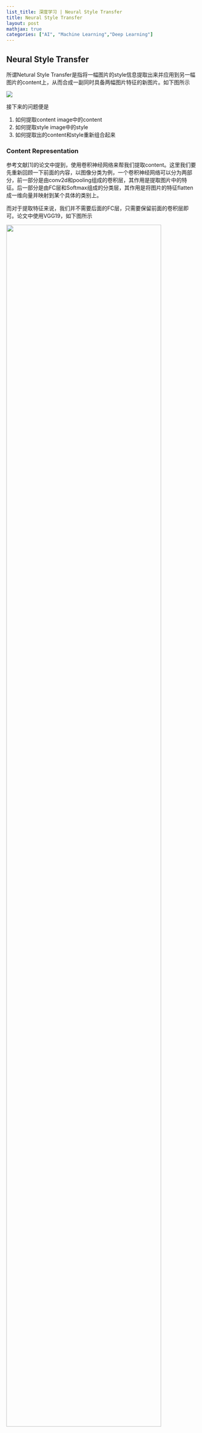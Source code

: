 ```yaml
---
list_title: 深度学习 | Neural Style Transfer
title: Neural Style Transfer
layout: post
mathjax: true
categories: ["AI", "Machine Learning","Deep Learning"]
---
```


## Neural Style Transfer

所谓Netural Style Transfer是指将一幅图片的style信息提取出来并应用到另一幅图片的content上，从而合成一副同时具备两幅图片特征的新图片。如下图所示

<img class="md-img-center" src="{{site.baseurl}}/assets/images/2018/04/dl-cnn-4-cat-st.png">

接下来的问题便是

1. 如何提取content image中的content
2. 如何提取style image中的style
3. 如何提取出的content和style重新组合起来

### Content Representation

参考文献[1]的论文中提到，使用卷积神经网络来帮我们提取content。这里我们要先重新回顾一下前面的内容，以图像分类为例，一个卷积神经网络可以分为两部分，前一部分是由conv2d和pooling组成的卷积层，其作用是提取图片中的特征。后一部分是由FC层和Softmax组成的分类层，其作用是将图片的特征flatten成一维向量并映射到某个具体的类别上。

而对于提取特征来说，我们并不需要后面的FC层，只需要保留前面的卷积层即可。论文中使用VGG19，如下图所示

<img class="md-img-center" src="{{site.baseurl}}/assets/images/2018/04/dl-cnn-4-vgg19.png" width="90%">

虽然我们保留了卷积层，但我们还要知道图片通过每个卷积层之后的输出，也就是说各卷积核到底在提取图片的哪些特征，阅读参考文献[2,3]可知，随着卷积网络的加深，卷积层提取的特征粒度将越来越大，比如前几层的卷积层可识别图片的边缘，颜色等，随着网络的加深，后面几层则可以识别人脸，身体等大型特征，如下图所示

<img class="md-img-center" src="{{site.baseurl}}/assets/images/2018/04/dl-cnn-4-features.png">

> 在论文中，作者观察了VGG19的`conv1_2`, `conv2_2`, `conv3_2`, `conv4_2`和`conv5_2`这几层的输出，发现使用`conv4_2`可以很好的重建原图的特征。

接下来我们要做的便是根据某输出层(`conv4_2`)的图片来重建一张新的图片，新的图片需要具备原图的重要特征。我们首先创建一张目标图片（空白或者全是噪声的图片）用$G$表示。将原图通过`conv4_2`层的输出用$C$表示，最后来我们计算两者element-wise的差值，使用下面的式子

$$
L_{content}(C,G) = \left\|a^{[l][G]} - a^{[l][G]} \right\|^2 = \frac{1}{2}\sum_{i,j}^{n_H,n_w}(G_{i,j}^{[l]}-C_{i,j}^{[l]})^2
$$

上述式子的对$G$的偏导为

$$
\begin{equation}
\frac{\partial L_{content}(C,G)}{\partial G_{i,j}^{[l]}} = \left\{
\begin{array}{rcl}
{(G^{[l]} - C^{[l]})}_{i,j} & & {G_{i,j}^{[l]} > 0} \\
0 & &  {G_{i,j}^{[l]} < 0}
\end{array} \right.
\end{equation}
$$

有了上面的loss函数，我们便可以用梯度下降法使$L_{content}最小，$并最终确定$G$的值

### Style Representation

这一节我们来讨论如何表示图片中的Style信息。论文中指出图片的style信息可以用feature之间的相关性表示，例如我们有一个张image，通过一个卷积层$l$后得到了一个`[4,4,8]`feature矩阵，则style信息就可以用这8个`[4,4]`矩阵的相关性来表示。

<div class="md-flex-h md-flex-no-wrap md-margin-bottom-12">
<div><img src="{{site.baseurl}}/assets/images/2018/04/dl-cnn-4-style-1.png"></div>
<div class="md-margin-left-24"><img src="{{site.baseurl}}/assets/images/2018/04/dl-cnn-4-style-2.png"></div>
</div>

具体来说，假如我们的feature矩阵如左图所示，其中前两层为例（红色和黄色）分别对应右图的两个红色框的feature矩阵，则所谓的相关性可表示为当第一层出现“竖条”这样的图案时，第二层的颜色是“橘黄色”。

相关性在数学上可以用**Gram**矩阵表示，我们用$i$,$j$,$k$分别表示$n_i$,$n_j$和$n_c$，用$l$表示第某$l$层，用$a_{i,j,k}^{[l]}$表示feature矩阵，$G,S$分别表示目标图片和Style图片，则$G^{[l]}$的定义如下

$$
G_{k,k^{'}}^{[l](S)} = \sum_{i=1}^{n_H^{[l]}}\sum_{j=1}^{n_W^{[l]}}a_{i,j,k}^{[l](S)}a_{i,j,k^{'}}^{[l](S)} \\
G_{k,k^{'}}^{[l](G)} = \sum_{i=1}^{n_H^{[l]}}\sum_{j=1}^{n_W^{[l]}}a_{i,j,k}^{[l](G)}a_{i,j,k^{'}}^{[l](G)}
$$

实际编程中$G^{[l]}$可以用$AA^{T}$来计算，其size为$(n_c^[l],n_c^[l])$，还是以两个`[4,4,8]`feature矩阵为例，则它们的G矩阵为`[8,8]`。

有了gram矩阵的定义，我们就可以算$S$和$G$在$l$层的loss函数

$$
J_{style}^{[l]} (S,G) = \left\|G_{k,k^{'}}^{[l](S)} - G_{k,k^{'}}^{[l](G)} \right\|^2 = \frac{1}{(2n_H^{[l]}n_W^{[l]}n_C^{[l]})^2}\sum_{k}^{n_C}\sum_{k^{'}}^{n_C}(G_{k,k^{'}}^{[l](S)}-G_{k,k^{'}}^{[l](G)})^2 \\
$$

总的loss函数为

$$
J_{style}(S,G) = \sum_{l=0}^{L}\omega^{[l]}J_{style}^{[l]} (S,G)
$$

上述式子对$G$可微，因此我们同样可以用梯度下降找到loss函数的最小值，从而确定$G$

### Cost函数

有了前面两个loss函数，接下来我们只需要将它们Combine起来即可

$$
L_{total} = \alpha J_{content}(S,G) + \beta J_{style}(S,G)
$$

其中$\alpha$和$\beta$用来控制style化的程度，论文中采用$\frac{\alpha}{\beta}$的比值来控制style占图中的比重，其中$\beta$值越大，图片约失真，如下图所示

<img class="md-img-center" src="{{site.baseurl}}/assets/images/2018/04/dl-cnn-4-ratio.png" width="80%">


## Resources

1. [Image Style Transfer Using Convolutional Neural Networks](https://www.cv-foundation.org/openaccess/content_cvpr_2016/papers/Gatys_Image_Style_Transfer_CVPR_2016_paper.pdf)
2. [Visualizing and Understanding Convolutional Networks](https://arxiv.org/abs/1311.2901)
3. [Visualizing and Understanding Deep Neural Networks by Matt Zeiler](https://www.youtube.com/watch?v=ghEmQSxT6tw)
4. Florian Schroff, Dmitry Kalenichenko, James Philbin (2015). [FaceNet: A Unified Embedding for Face Recognition and Clustering](https://arxiv.org/pdf/1503.03832.pdf)
5. Yaniv Taigman, Ming Yang, Marc'Aurelio Ranzato, Lior Wolf (2014). [DeepFace: Closing the gap to human-level performance in face verification](https://research.fb.com/wp-content/uploads/2016/11/deepface-closing-the-gap-to-human-level-performance-in-face-verification.pdf) 
6. The pretrained model we use is inspired by Victor Sy Wang's implementation and was loaded using his code: https://github.com/iwantooxxoox/Keras-OpenFace.
7. Our implementation also took a lot of inspiration from the official FaceNet github repository: https://github.com/davidsandberg/facenet 
